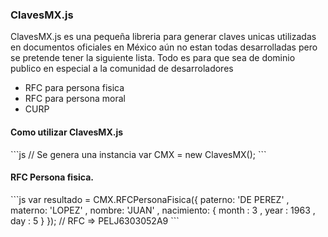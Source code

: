 <h3>ClavesMX.js</h3>

<p>ClavesMX.js es una pequeña libreria para generar claves unicas utilizadas en documentos oficiales en México aún no estan todas desarrolladas
pero se pretende tener la siguiente lista. Todo es para que sea de dominio publico en especial a la comunidad de desarroladores</p>

<ul>
  <li>RFC para persona fisica</li>
  <li>RFC para persona moral</li>
  <li>CURP</li>
</ul>

<h4> Como utilizar ClavesMX.js </h4>
```js
  // Se genera una instancia 
  var CMX = new ClavesMX();
```
<h4>RFC Persona fisica.</h4>
```js
 	var resultado = CMX.RFCPersonaFisica({
	    paterno: 'DE PEREZ'
	  , materno: 'LOPEZ'
	  , nombre:  'JUAN'
	  , nacimiento: {
	      month : 3
	    , year  : 1963
	    , day   : 5
	  }
	});
	// RFC  => PELJ6303052A9
```
